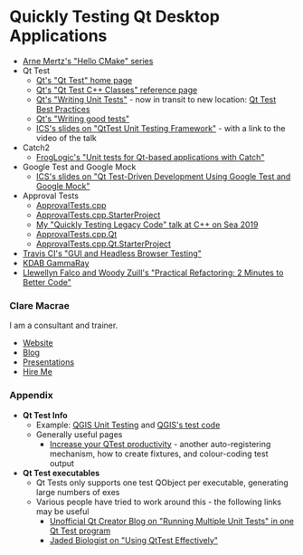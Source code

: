 <a id="top"></a>

# Quickly Testing Qt Desktop Applications

* [Arne Mertz's "Hello CMake" series](https://arne-mertz.de/2018/05/hello-cmake/)
* Qt Test
    * [Qt's "Qt Test" home page](https://doc.qt.io/qt-5/qttest-index.html)
    * [Qt's "Qt Test C++ Classes" reference page](https://doc.qt.io/qt-5/qttest-module.html)
    * [Qt's "Writing Unit Tests"](https://wiki.qt.io/Writing_Unit_Tests) - now in transit to new location: [Qt Test Best Practices](https://doc-snapshots.qt.io/qt5-5.13/qttest-best-practices-qdoc.html)
    * [Qt's "Writing good tests"](https://wiki.qt.io/Writing_good_tests)
    * [ICS's slides on "QtTest Unit Testing Framework"](https://www.slideshare.net/ICSinc/qt-test-framework) - with a link to the video of the talk
* Catch2
    * [FrogLogic's "Unit tests for Qt-based applications with Catch"](https://www.froglogic.com/blog/tip-of-the-week/unit-tests-for-qt-based-applications-with-catch/)
* Google Test and Google Mock
    * [ICS's slides on "Qt Test-Driven Development Using Google Test and Google Mock"](https://www.slideshare.net/ICSinc/webinar-qt-testdriven-development-using-google-test-and-google-mock)
* Approval Tests
    * [ApprovalTests.cpp](https://github.com/approvals/ApprovalTests.cpp)
    * [ApprovalTests.cpp.StarterProject](https://github.com/approvals/ApprovalTests.cpp.StarterProject)
    * [My "Quickly Testing Legacy Code" talk at C++ on Sea 2019](https://www.youtube.com/watch?v=dtm8V3TIB6k)
    * [ApprovalTests.cpp.Qt](https://github.com/approvals/ApprovalTests.cpp.Qt)
    * [ApprovalTests.cpp.Qt.StarterProject](https://github.com/approvals/ApprovalTests.cpp.Qt.StarterProject)
* [Travis CI's "GUI and Headless Browser Testing"](https://docs.travis-ci.com/user/gui-and-headless-browsers/)
* [KDAB GammaRay](https://www.kdab.com/development-resources/qt-tools/gammaray/)
* [Llewellyn Falco and Woody Zuill's "Practical Refactoring: 2 Minutes to Better Code"](https://youtu.be/aWiwDdx_rdo)

### Clare Macrae

I am a consultant and trainer.

* [Website](https://claremacrae.co.uk)
* [Blog](https://claremacrae.co.uk/blog/)
* [Presentations](https://claremacrae.co.uk/conferences/presentations.html)
* [Hire Me](https://claremacrae.co.uk/consulting/hire_me.html)

### Appendix

* **Qt Test Info**
    * Example: [QGIS Unit Testing](https://docs.qgis.org/3.4/en/docs/developers_guide/unittesting.html) and [QGIS's test code](https://github.com/qgis/QGIS/tree/master/tests)
    * Generally useful pages
        * [Increase your QTest productivity](https://marcoarena.wordpress.com/tag/qtest-fixture/) - another auto-registering mechanism, how to create fixtures, and colour-coding test output
* **Qt Test executables**
    * Qt Tests only supports one test QObject per executable, generating large numbers of exes
    * Various people have tried to work around this - the following links may be useful
        * [Unofficial Qt Creator Blog on "Running Multiple Unit Tests" in one Qt Test program](http://qtcreator.blogspot.com/2009/10/running-multiple-unit-tests.html)
        * [Jaded Biologist on "Using QtTest Effectively"](https://alexhuszagh.github.io/2016/using-qttest-effectively/)
